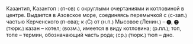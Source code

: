 ---
---

Казантип, Казантоп
: ⦅п-ов⦆ с округлыми очертаниями и котловиной в центре. Выдается в Азовское море, соединяясь перемычкой с ⦅с-зап.⦆ частью Керченского ⦅п-ова⦆; к ⦅С⦆ от ⦅н.п.⦆ Мысовое ⦅Ленин.⦆ – ❶, ❷ ⦅тюрк.⦆ казан – котел; ⦅возм.⦆, имеется в виду котловина; ⦅р.пл.⦆; топ, топе – термин, обозначающий часть рода; ⦅ср.⦆ ⦅тюрк.⦆ тюп – дно.
